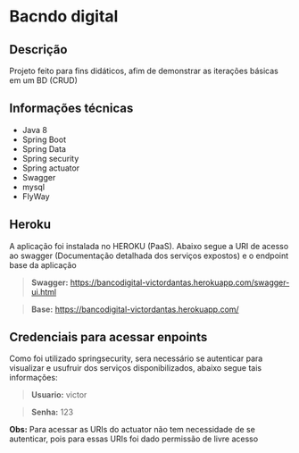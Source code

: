 # Bacndo digital

## Descrição
Projeto feito para fins didáticos, afim de demonstrar as iterações básicas em um BD (CRUD)

## Informações técnicas
- Java 8
- Spring Boot
- Spring Data
- Spring security
- Spring actuator
- Swagger
- mysql
- FlyWay

## Heroku

A aplicação foi instalada no HEROKU (PaaS). Abaixo segue a URI de acesso ao swagger (Documentação detalhada dos serviços expostos) e o endpoint base da aplicação

>  **Swagger:**  https://bancodigital-victordantas.herokuapp.com/swagger-ui.html

> **Base:**
https://bancodigital-victordantas.herokuapp.com/

## Credenciais para acessar enpoints

Como foi utilizado springsecurity, sera necessário se autenticar para visualizar e usufruir dos serviços disponibilizados, abaixo segue tais informações: 

>  **Usuario:** victor

> **Senha:** 123

**Obs:** Para acessar as URIs do actuator não tem necessidade de se autenticar, pois para essas URIs foi dado permissão de livre acesso
